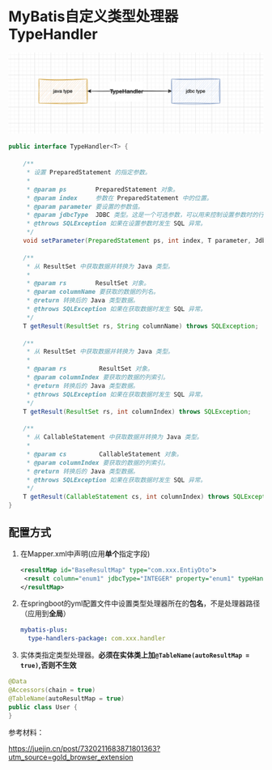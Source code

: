 # MyBatis自定义类型处理器TypeHandler

![image-20240320092527345](./image/image-20240320092527345.png)

```java
public interface TypeHandler<T> {

    /**
     * 设置 PreparedStatement 的指定参数。
     * 
     * @param ps        PreparedStatement 对象。
     * @param index     参数在 PreparedStatement 中的位置。
     * @param parameter 要设置的参数值。
     * @param jdbcType  JDBC 类型。这是一个可选参数，可以用来控制设置参数时的行为。
     * @throws SQLException 如果在设置参数时发生 SQL 异常。
     */
    void setParameter(PreparedStatement ps, int index, T parameter, JdbcType jdbcType) throws SQLException;

    /**
     * 从 ResultSet 中获取数据并转换为 Java 类型。
     * 
     * @param rs        ResultSet 对象。
     * @param columnName 要获取的数据的列名。
     * @return 转换后的 Java 类型数据。
     * @throws SQLException 如果在获取数据时发生 SQL 异常。
     */
    T getResult(ResultSet rs, String columnName) throws SQLException;

    /**
     * 从 ResultSet 中获取数据并转换为 Java 类型。
     * 
     * @param rs         ResultSet 对象。
     * @param columnIndex 要获取的数据的列索引。
     * @return 转换后的 Java 类型数据。
     * @throws SQLException 如果在获取数据时发生 SQL 异常。
     */
    T getResult(ResultSet rs, int columnIndex) throws SQLException;

    /**
     * 从 CallableStatement 中获取数据并转换为 Java 类型。
     * 
     * @param cs         CallableStatement 对象。
     * @param columnIndex 要获取的数据的列索引。
     * @return 转换后的 Java 类型数据。
     * @throws SQLException 如果在获取数据时发生 SQL 异常。
     */
    T getResult(CallableStatement cs, int columnIndex) throws SQLException;
}

```

## 配置方式

1. 在Mapper.xml中声明(应用**单个**指定字段)

   ```xml
   <resultMap id="BaseResultMap" type="com.xxx.EntiyDto">
   	<result column="enum1" jdbcType="INTEGER" property="enum1" typeHandler="com.xxx.handler.IntegerArrayTypeHandler"/>
   </resultMap>
   ```

2. 在springboot的yml配置文件中设置类型处理器所在的**包名**，不是处理器路径（应用到**全局**）

   ```yml
   mybatis-plus:
     type-handlers-package: com.xxx.handler 
   ```

3. 实体类指定类型处理器。**必须在实体类上加`@TableName(autoResultMap = true)`,否则不生效**


```java
@Data
@Accessors(chain = true)
@TableName(autoResultMap = true)
public class User {
}
```



参考材料：

https://juejin.cn/post/7320211683871801363?utm_source=gold_browser_extension
